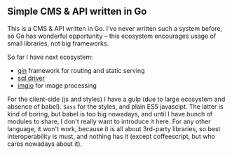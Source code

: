 ## Simple CMS & API written in Go

This is a CMS & API written in Go. I've never written such a system before, so Go has wonderful opportunity – this ecosystem encourages usage of small libraries, not big frameworks.

So far I have next ecosystem:

- [gin](github.com/gin-gonic/gin) framework for routing and static serving
- [sql driver](github.com/go-sql-driver/mysql)
- [imgio](github.com/anthonynsimon/bild/imgio) for image processing

For the client-side (js and styles) I have a gulp (due to large ecosystem and absence of babel). `Sass` for the styles, and plain ES5 javascipt. The latter is kind of boring, but babel is too big nowadays, and until I have bunch of modules to share, I don't really want to introduce it here. For any other language, it won't work, because it is all about 3rd-party libraries, so best interoperability is must, and nothing has it (except coffeescript, but who cares nowadays about it).
